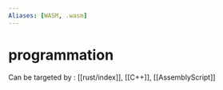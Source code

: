 ```yaml
---
Aliases: [WASM, .wasm]
---
```


# programmation
Can be targeted by : [[rust/index]], [[C++]], [[AssemblyScript]]

